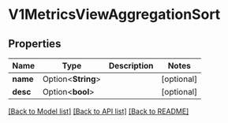 # V1MetricsViewAggregationSort

## Properties

Name | Type | Description | Notes
------------ | ------------- | ------------- | -------------
**name** | Option<**String**> |  | [optional]
**desc** | Option<**bool**> |  | [optional]

[[Back to Model list]](../README.md#documentation-for-models) [[Back to API list]](../README.md#documentation-for-api-endpoints) [[Back to README]](../README.md)


